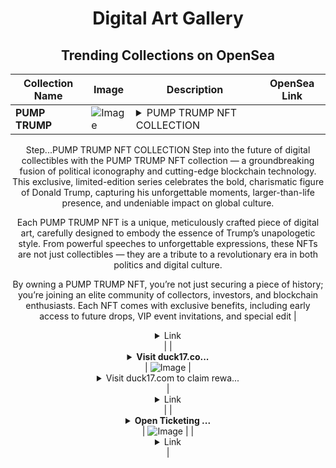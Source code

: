 <div align="center">

# Digital Art Gallery

## Trending Collections on OpenSea

| Collection Name                       | Image                                                                                     | Description                       | OpenSea Link                                                                                          |
|---------------------------------------|-------------------------------------------------------------------------------------------|-----------------------------------|--------------------------------------------------------------------------------------------------------|
| **PUMP TRUMP** | ![Image](https://i.seadn.io/s/raw/files/32c8f57bec735cddf354753db88b4edd.webp?w=500&auto=format?w=200&auto=format) | <details><summary>PUMP TRUMP NFT COLLECTION
Step...</summary>PUMP TRUMP NFT COLLECTION
Step into the future of digital collectibles with the PUMP TRUMP NFT collection — a groundbreaking fusion of political iconography and cutting-edge blockchain technology. This exclusive, limited-edition series celebrates the bold, charismatic figure of Donald Trump, capturing his unforgettable moments, larger-than-life presence, and undeniable impact on global culture.

Each PUMP TRUMP NFT is a unique, meticulously crafted piece of digital art, carefully designed to embody the essence of Trump’s unapologetic style. From powerful speeches to unforgettable expressions, these NFTs are not just collectibles — they are a tribute to a revolutionary era in both politics and digital culture.

By owning a PUMP TRUMP NFT, you’re not just securing a piece of history; you’re joining an elite community of collectors, investors, and blockchain enthusiasts. Each NFT comes with exclusive benefits, including early access to future drops, VIP event invitations, and special edit</details> | <details><summary>Link</summary>[PUMP TRUMP](https://opensea.io/collection/pump-trump)</details> |
| **<details><summary>Visit duck17.co...</summary>Visit duck17.com to claim rewards</details>** | ![Image](https://i.seadn.io/s/raw/files/bdb9b02102b9f623797ae47b827e7591.png?w=500&auto=format?w=200&auto=format) | <details><summary>Visit duck17.com to claim rewa...</summary>Visit duck17.com to claim rewards</details> | <details><summary>Link</summary>[Visit duck17.com to claim rewards](https://opensea.io/collection/visit-duck17-com-to-claim-rewards)</details> |
| **<details><summary>Open Ticketing ...</summary>Open Ticketing Ecosystem Event 9977</details>** | ![Image](https://i.seadn.io/s/raw/files/ad4b567b5e819f5eb9dc8588aeb6896f.png?w=500&auto=format?w=200&auto=format) |  | <details><summary>Link</summary>[Open Ticketing Ecosystem Event 9977](https://opensea.io/collection/open-ticketing-ecosystem-event-9977)</details> |

</div>